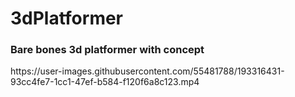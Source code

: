 # 3dPlatformer
<h3>Bare bones 3d platformer with concept </h3> 
https://user-images.githubusercontent.com/55481788/193316431-93cc4fe7-1cc1-47ef-b584-f120f6a8c123.mp4

